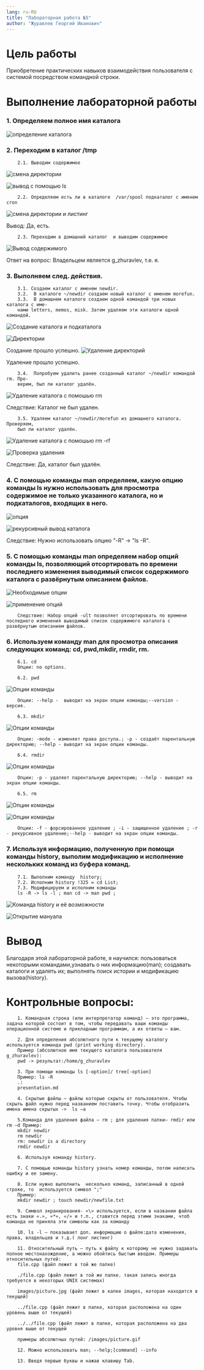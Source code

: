 ```yaml
---
lang: ru-RU
title: "Лабораторная работа №5"
author: "Журавлев Георгий Иванович"
---
```


# Цель работы
Приобретение практических навыков взаимодействия пользователя с системой посредством командной строки.

# Выполнение лабораторной работы

### 1. Определяем полное имя каталога
![определение каталога](scrsht/1.jpg)

### 2. Переходим в каталог /tmp

        2.1. Выводим содержимое
![смена директории](scrsht/3.jpg)

![вывод с помощью ls](scrsht/2.jpg)

        2.2. Определяем есть ли в каталоге  /var/spool подкаталог с именем cron
![смена директории и листинг](scrsht/4.jpg)

Вывод: Да, есть.

        2.3. Переходим в домашний каталог  и выводим содержимое
![Вывод содержимого](scrsht/5.jpg)

Ответ на вопрос: Владельцем является g_zhuravlev, т.е. я.

### 3. Выполняем след. действия.

        3.1. Создаем каталог с именем newdir.
        3.2.  В каталоге ~/newdir создаем новый каталог с именем morefun.
        3.3.  В домашнем каталоге создаем одной командой три новых каталога с име-
        нами letters, memos, misk. Затем удаляем эти каталоги одной командой.
![Создание каталога и подкаталога](scrsht/6.jpg)

![Директории](scrsht/7.jpg)

Создание прошло успешно.
![Удаление директорий](scrsht/8.jpg)

Удаление прошло успешно.

        3.4.  Попробуем удалить ранее созданный каталог ~/newdir командой rm. Про-
        верим, был ли каталог удалён.
![Удаление каталога с помошью rm](scrsht/9.jpg)

Следствие: Каталог не был удален.

        3.5. Удаляем каталог ~/newdir/morefun из домашнего каталога. Проверяем,
        был ли каталог удалён.
![Удаление каталога с помошью rm -rf](scrsht/9.jpg)

![Проверка удаления](scrsht/10.jpg)

Следствие: Да, каталог был удалён.

### 4. С помощью команды man определяем, какую опцию команды ls нужно использовать для просмотра содержимое не только указанного каталога, но  и подкаталогов, входящих в него.
![опция](scrsht/22.jpg)

![рекурсивный вывод каталога](scrsht/12.jpg)

Следствие: Нужно использовать опцию "-R" -> "ls -R".

### 5.  С помощью команды man определяем набор опций команды ls, позволяющий отсортировать по времени последнего изменения выводимый список содержимого каталога с развёрнутым описанием файлов.
![Необходимые опции](scrsht/23.jpg)

![применение опций](scrsht/13.jpg)

        Следствие: Набор опций -ult позволяет отсортировать по времени последнего изменения выводимый список содержимого каталога с развёрнутым описанием файлов.

### 6. Используем команду man для просмотра описания следующих команд: cd, pwd,mkdir, rmdir, rm.
        6.1. cd
        Опции: no options.

        6.2. pwd
![Опции команды](scrsht/15.jpg)

        Опции: --help -  выводит на экран опции команды;--version - версия.

        6.3. mkdir
![Опции команды](scrsht/16.jpg)

        Опции: -mode - изменяет права доступа.; -p - создаёт парентальную директорию; --help - выводит на экран опции команды.

        6.4. rmdir
![Опции команды](scrsht/17.jpg)

        Опции: -p - удаляет парентальную директорию; --help - выводит на экран опции команды.

        6.5. rm
![Опции команды](scrsht/18.jpg)

![Опции команды](scrsht/19.jpg)

        Опции: -f - форсированное удаление ; -i - защищенное удаление ; -r - рекурсивное удаление;--help - выводит на экран опции команды.

### 7. Используя информацию, полученную при помощи команды history, выполим модификацию и исполнение нескольких команд из буфера команд.

        7.1. Выполним команду  history;  
        7.2. Исполним history !325 = cd List;
        7.3. Модифицируем и исполним команды
        ls -R -> ls -l ; man cd -> man pwd ;
![Команда history и её возможности](scrsht/20.jpg)

![Открытие мануала](scrsht/21.jpg)

# Вывод
Благодаря этой лабораторной работе, я научился: пользоваться некоторыми командами,узнавать о них информацию(man); создавать каталоги и удалять их; выполнять поиск истории и модификацию вызова(history).

# Контрольные вопросы:

        1. Командная строка (или интерпретатор команд) — это программа, задача которой состоит в том, чтобы передавать ваши команды операционной системе и прикладным программам, а их ответы — вам.

        2. Для определения абсолютного пути к текущему каталогу используется команда pwd (print working directory).
        Пример (абсолютное имя текущего каталога пользователя g_zhuravlev):
        pwd -> результат:/home/g_zhuravlev

        3. При помощи команды ls [-option]/ tree[-option]
        Пример: ls -R                        
        .:
        presentation.md

        4. Скрытые файлы — файлы которые скрыты от пользователя. Чтобы скрыть файл нужно перед названием поставить точку. Чтобы отобразить имена имена скрытых ->  ls –a

        5.Команда для удаления файла — rm ; для удаления папки— rmdir или rm –d Пример:
        mkdir newdir
        rm newdir
        rm: newdir is a directory
        rmdir newdir

        6. Используя команду history.

        7. С помощью команды history узнать номер команды, потом написать ошибку и ее замену.

        8. Если нужно выполнить  несколько команд, записанный в одной строке, то  используется символ ";"
        Пример:
        mkdir newdir ; touch newdir/newfile.txt

        9. Символ экранирования- «\» используется, если в названии файла есть знаки «.», «*», «/» и т.п., ставится перед этими знаками, чтоб команда не приняла эти символы как за команду

        10. ls -l — показывает доп. информацию о файле:дата изменения, права, владельцев и т.д.( лонг листинг)

        11. Относительный путь — путь к файлу к которому не нужно задавать полное местонахождение, а можно обойтись быстым вводом. Примеры относительных путей:
        file.сpp (файл лежит в той же папке)

        ./file.cpp (файл лежит в той же папке. такая запись иногда требуется в некоторых UNIX системах)

        images/picture.jpg (файл лежит в капке images, которая находится в текущей)

        ../file.cpp (файл лежит в папке, которая расположена на один уровень выше от текущей)

        ../../file.cpp (файл лежит в папке, которая расположена на два уровня выше от текущей

        примеры абсолютных путей: /images/picture.gif

        12. Можно использовать man; --help;[command] --info

        13. Введя первые буквы и нажав клавишу Tab.
